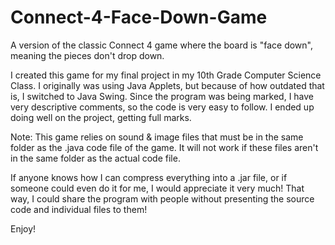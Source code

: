 # Connect-4-Face-Down-Game
A version of the classic Connect 4 game where the board is "face down", meaning the pieces don't drop down.

I created this game for my final project in my 10th Grade Computer Science Class. I originally was using Java Applets,
but because of how outdated that is, I switched to Java Swing. Since the program was being marked, I have very descriptive
comments, so the code is very easy to follow. I ended up doing well on the project, getting full marks.

Note: This game relies on sound & image files that must be in the same folder as the .java code file of the game.
      It will not work if these files aren't in the same folder as the actual code file.
      
If anyone knows how I can compress everything into a .jar file, or if someone could even do it for me, I would 
appreciate it very much! That way, I could share the program with people without presenting the source code and individual
files to them!
      
Enjoy!
